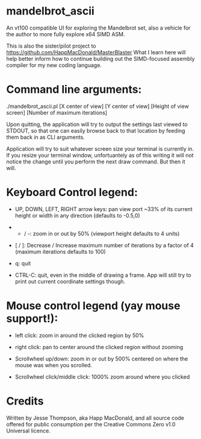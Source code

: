# mandelbrot_ascii
An vt100 compatible UI for exploring the Mandelbrot set, also a vehicle for the author to more fully explore x64 SIMD ASM.

This is also the sister/pilot project to https://github.com/HappMacDonald/MasterBlaster
What I learn here will help better inform how to continue building out the SIMD-focused assembly compiler for my new coding language.

# Command line arguments:
./mandelbrot_ascii.pl [X center of view] [Y center of view] [Height of view screen] [Number of maximum iterations]

Upon quitting, the application will try to output the settings last viewed to STDOUT, so that one can easily browse back to that location by feeding them back in as CLI arguments.

Application will try to suit whatever screen size your terminal is currently in.
If you resize your terminal window, unfortuantely as of this writing it will not notice the change until you perform the next draw command. But then it will.

# Keyboard Control legend:
* UP, DOWN, LEFT, RIGHT arrow keys: pan view port ~33% of its current height or width in any direction
    (defaults to -0.5,0)

* + / -:  zoom in or out by 50%
    (viewport height defaults to 4 units)

* [ / ]: Decrease / Increase maximum number of iterations by a factor of 4
    (maximum iterations defaults to 100)

* q: quit

* CTRL-C: quit, even in the middle of drawing a frame. App will still try to print out current coordinate settings though.

# Mouse control legend (yay mouse support!):
* left click: zoom in around the clicked region by 50%

* right click: pan to center around the clicked region without zooming

* Scrollwheel up/down: zoom in or out by 500% centered on where the mouse was when you scrolled.

* Scrollwheel click/middle click: 1000% zoom around where you clicked

# Credits
Written by Jesse Thompson, aka Happ MacDonald, and all source code offered for public consumption per the Creative Commons Zero v1.0 Universal licence.
